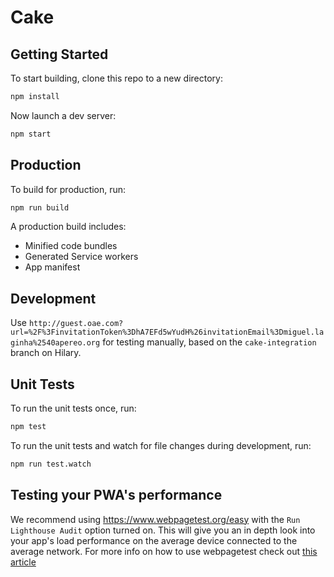 # Cake

## Getting Started

To start building, clone this repo to a new directory:

```bash
npm install
```

Now launch a dev server:

```bash
npm start
```

## Production

To build for production, run:

```bash
npm run build
```

A production build includes:

- Minified code bundles
- Generated Service workers
- App manifest

## Development

Use `http://guest.oae.com?url=%2F%3FinvitationToken%3DhA7EFd5wYudH%26invitationEmail%3Dmiguel.laginha%2540apereo.org` for testing manually, based on the `cake-integration` branch on Hilary.

## Unit Tests

To run the unit tests once, run:

```bash
npm test
```

To run the unit tests and watch for file changes during development, run:

```bash
npm run test.watch
```

## Testing your PWA's performance

We recommend using https://www.webpagetest.org/easy with the `Run Lighthouse Audit` option turned on.
This will give you an in depth look into your app's load performance on the average device connected to the average network.
For more info on how to use webpagetest check out [this article](https://zoompf.com/blog/2015/07/the-seo-experts-guide-to-web-performance-using-webpagetest-2)
